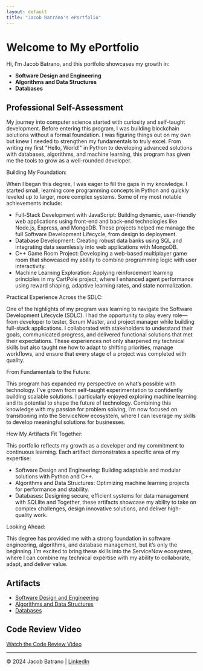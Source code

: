 ```yaml
---
layout: default
title: "Jacob Batrano's ePortfolio"
---
```


# Welcome to My ePortfolio

Hi, I’m Jacob Batrano, and this portfolio showcases my growth in:
- **Software Design and Engineering**
- **Algorithms and Data Structures**
- **Databases**

## Professional Self-Assessment

My journey into computer science started with curiosity and self-taught development. Before entering this program, I was building blockchain solutions without a formal foundation. I was figuring things out on my own but knew I needed to strengthen my fundamentals to truly excel. From writing my first "Hello, World!" in Python to developing advanced solutions with databases, algorithms, and machine learning, this program has given me the tools to grow as a well-rounded developer.


Building My Foundation:

When I began this degree, I was eager to fill the gaps in my knowledge. I started small, learning core programming concepts in Python and quickly leveled up to larger, more complex systems. Some of my most notable achievements include:
- Full-Stack Development with JavaScript: Building dynamic, user-friendly web applications using front-end and back-end technologies like Node.js, Express, and MongoDB. These projects helped me manage the full Software Development Lifecycle, from design to deployment.
- Database Development: Creating robust data banks using SQL and integrating data seamlessly into web applications with MongoDB.
- C++ Game Room Project: Developing a web-based multiplayer game room that showcased my ability to combine programming logic with user interactivity.
- Machine Learning Exploration: Applying reinforcement learning principles in my CartPole project, where I enhanced agent performance using reward shaping, adaptive learning rates, and state normalization.


Practical Experience Across the SDLC:

One of the highlights of my program was learning to navigate the Software Development Lifecycle (SDLC). I had the opportunity to play every role—from developer to tester, Scrum Master, and project manager while building full-stack applications. I collaborated with stakeholders to understand their goals, communicated progress, and delivered functional solutions that met their expectations.
These experiences not only sharpened my technical skills but also taught me how to adapt to shifting priorities, manage workflows, and ensure that every stage of a project was completed with quality.


From Fundamentals to the Future:

This program has expanded my perspective on what’s possible with technology. I’ve grown from self-taught experimentation to confidently building scalable solutions. I particularly enjoyed exploring machine learning and its potential to shape the future of technology. Combining this knowledge with my passion for problem solving, I’m now focused on transitioning into the ServiceNow ecosystem, where I can leverage my skills to develop meaningful solutions for businesses.


How My Artifacts Fit Together:

This portfolio reflects my growth as a developer and my commitment to continuous learning. Each artifact demonstrates a specific area of my expertise:
- Software Design and Engineering: Building adaptable and modular solutions with Python and C++.
- Algorithms and Data Structures: Optimizing machine learning projects for performance and stability.
- Databases: Designing secure, efficient systems for data management with SQLlite and 
Together, these artifacts showcase my ability to take on complex challenges, design innovative solutions, and deliver high-quality work.

Looking Ahead:

This degree has provided me with a strong foundation in software engineering, algorithms, and database management, but it’s only the beginning. I’m excited to bring these skills into the ServiceNow ecosystem, where I can combine my technical expertise with my ability to collaborate, adapt, and deliver value.



## Artifacts
- [Software Design and Engineering](./artifacts/software-design.html)
- [Algorithms and Data Structures](./artifacts/algorithms-data.html)
- [Databases](./artifacts/databases.html)

## Code Review Video  
[Watch the Code Review Video](https://drive.google.com/file/d/1lVBHoAo0gpY3Ig6rs1ujn2PM76aUe_OH/view?usp=drive_link)

---
© 2024 Jacob Batrano | [LinkedIn](https://www.linkedin.com/in/jacobbatrano001/) 


